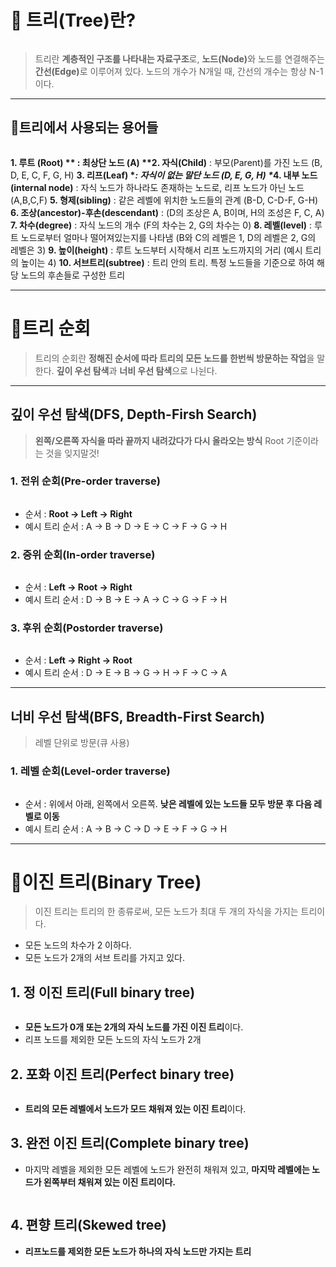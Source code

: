 <h1 id="🌳-트리tree란">🌳 트리(Tree)란?</h1>
<p><img alt="" src="https://velog.velcdn.com/images/dev_ssj/post/ce3f5659-769e-4694-becf-59d5a0e734b6/image.png" /></p>
<blockquote>
<p>트리란 <strong>계층적인 구조를 나타내는 자료구조</strong>로, <strong>노드(Node)</strong>와 노드를 연결해주는 <strong>간선(Edge)</strong>로 이루어져 있다. 노드의 개수가 N개일 때, 간선의 개수는 항상 N-1 이다.</p>
</blockquote>
<hr />
<h2 id="💭트리에서-사용되는-용어들">💭트리에서 사용되는 용어들</h2>
<p><img alt="" src="https://velog.velcdn.com/images/dev_ssj/post/c9c2418c-2770-43a6-8c1b-9585948f74ce/image.png" /></p>
<p><strong>1. 루트 (Root) ** : 최상단 노드 (A)
**2. 자식(Child)</strong> : 부모(Parent)를 가진 노드 (B, D, E, C, F, G, H)
<strong>3. 리프(Leaf) *<em>: 자식이 없는 말단 노드 (D, E, G, H)
*</em>4. 내부 노드(internal node)</strong> : 자식 노드가 하나라도 존재하는 노드로, 리프 노드가 아닌 노드 (A,B,C,F)
<strong>5. 형제(sibling)</strong> : 같은 레벨에 위치한 노드들의 관계 (B-D, C-D-F, G-H)
<strong>6. 조상(ancestor)-후손(descendant)</strong> : (D의 조상은 A, B이며, H의 조성은 F, C, A)
<strong>7. 차수(degree)</strong> : 자식 노드의 개수 (F의 차수는 2, G의 차수는 0)
<strong>8. 레벨(level)</strong> : 루트 노드로부터 얼마나 떨어져있는지를 나타냄 (B와 C의 레벨은 1, D의 레벨은 2, G의 레벨은 3)
<strong>9. 높이(height)</strong> : 루트 노드부터 시작해서 리프 노드까지의 거리  (예시 트리의 높이는 4)
<strong>10. 서브트리(subtree)</strong> : 트리 안의 트리. 특정 노드들을 기준으로 하여 해당 노드의 후손들로 구성한 트리</p>
<hr />
<h1 id="🔄트리-순회">🔄트리 순회</h1>
<blockquote>
<p>트리의 순회란 <strong>정해진 순서에 따라 트리의 모든 노드를 한번씩 방문하는 작업</strong>을 말한다.
<strong>깊이 우선 탐색</strong>과 <strong>너비 우선 탐색</strong>으로 나뉜다.</p>
</blockquote>
<hr />
<h2 id="깊이-우선-탐색dfs-depth-firsh-search">깊이 우선 탐색(DFS, Depth-Firsh Search)</h2>
<blockquote>
<p><strong>왼쪽/오른쪽 자식을 따라 끝까지 내려갔다가 다시 올라오는 방식</strong>
Root 기준이라는 것을 잊지말것!</p>
</blockquote>
<h3 id="1-전위-순회pre-order-traverse">1. 전위 순회(Pre-order traverse)</h3>
<p><img alt="" src="https://velog.velcdn.com/images/dev_ssj/post/895d2611-0bbb-4e43-99be-268393465a01/image.png" /></p>
<ul>
<li>순서 : <strong>Root → Left → Right</strong></li>
<li>예시 트리 순서 : A → B → D → E → C → F → G → H</li>
</ul>
<h3 id="2-중위-순회in-order-traverse">2. 중위 순회(In-order traverse)</h3>
<p><img alt="" src="https://velog.velcdn.com/images/dev_ssj/post/895d2611-0bbb-4e43-99be-268393465a01/image.png" /></p>
<ul>
<li>순서 : <strong>Left → Root → Right</strong></li>
<li>예시 트리 순서 : D → B → E → A → C → G → F → H</li>
</ul>
<h3 id="3-후위-순회postorder-traverse">3. 후위 순회(Postorder traverse)</h3>
<p><img alt="" src="https://velog.velcdn.com/images/dev_ssj/post/895d2611-0bbb-4e43-99be-268393465a01/image.png" /></p>
<ul>
<li>순서 : <strong>Left → Right → Root</strong></li>
<li>예시 트리 순서 : D → E → B → G → H → F → C → A</li>
</ul>
<hr />
<h2 id="너비-우선-탐색bfs-breadth-first-search">너비 우선 탐색(BFS, Breadth-First Search)</h2>
<blockquote>
<p>레벨 단위로 방문(큐 사용)</p>
</blockquote>
<h3 id="1-레벨-순회level-order-traverse">1. 레벨 순회(Level-order traverse)</h3>
<p><img alt="" src="https://velog.velcdn.com/images/dev_ssj/post/34bf6f13-0ad6-4f17-ade6-9d9709e81172/image.png" /></p>
<ul>
<li>순서 : 위에서 아래, 왼쪽에서 오른쪽. <strong>낮은 레벨에 있는 노드들 모두 방문 후 다음 레벨로 이동</strong></li>
<li>예시 트리 순서 : A → B → C → D → E → F → G → H</li>
</ul>
<hr />
<h1 id="🌲이진-트리binary-tree">🌲이진 트리(Binary Tree)</h1>
<blockquote>
<p>이진 트리는 트리의 한 종류로써, 모든 노드가 최대 두 개의 자식을 가지는 트리이다.</p>
</blockquote>
<ul>
<li>모든 노드의 차수가 2 이하다.</li>
<li>모든 노드가 2개의 서브 트리를 가지고 있다.</li>
</ul>
<h2 id="1-정-이진-트리full-binary-tree">1. 정 이진 트리(Full binary tree)</h2>
<p><img alt="" src="https://velog.velcdn.com/images/dev_ssj/post/d7d778bd-db57-4eec-a96f-15b7b947beb5/image.png" /></p>
<ul>
<li><strong>모든 노드가 0개 또는 2개의 자식 노드를 가진 이진 트리</strong>이다.</li>
<li>리프 노드를 제외한 모든 노드의 자식 노드가 2개</li>
</ul>
<h2 id="2-포화-이진-트리perfect-binary-tree">2. 포화 이진 트리(Perfect binary tree)</h2>
<p><img alt="" src="https://velog.velcdn.com/images/dev_ssj/post/43f5e614-b109-4649-98ac-428838bed156/image.png" /></p>
<ul>
<li><strong>트리의 모든 레벨에서 노드가 모드 채워져 있는 이진 트리</strong>이다.</li>
</ul>
<h2 id="3-완전-이진-트리complete-binary-tree">3. 완전 이진 트리(Complete binary tree)</h2>
<ul>
<li>마지막 레벨을 제외한 모든 레벨에 노드가 완전히 채워져 있고, <strong>마지막 레벨에는 노드가 왼쪽부터 채워져 있는 이진 트리이다.</strong></li>
</ul>
<p><img alt="" src="https://velog.velcdn.com/images/dev_ssj/post/f7fe130e-f00c-4609-a2bf-b540eb211d29/image.png" /></p>
<h2 id="4-편향-트리skewed-tree">4. 편향 트리(Skewed tree)</h2>
<ul>
<li><strong>리프노드를 제외한 모든 노드가 하나의 자식 노드만 가지는 트리</strong></li>
</ul>
<p><img alt="" src="https://velog.velcdn.com/images/dev_ssj/post/a1675c37-6034-4801-bb21-06dd21be70d6/image.png" /></p>